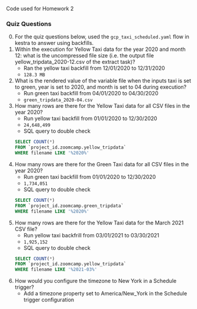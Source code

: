 Code used for Homework 2

### Quiz Questions
0. For the quiz questions below, used the `gcp_taxi_scheduled.yaml` flow in kestra to answer using backfills.
1. Within the execution for Yellow Taxi data for the year 2020 and month 12: what is the uncompressed file size (i.e. the output file yellow_tripdata_2020-12.csv of the extract task)?
    * Ran the yellow taxi backfill from 12/01/2020 to 12/31/2020
    * `128.3 MB`
2. What is the rendered value of the variable file when the inputs taxi is set to green, year is set to 2020, and month is set to 04 during execution?
    * Run green taxi backfill from 04/01/2020 to 04/30/2020
    * `green_tripdata_2020-04.csv`
3. How many rows are there for the Yellow Taxi data for all CSV files in the year 2020?
    * Run yellow taxi backfill from 01/01/2020 to 12/30/2020
    * `24,648,499`
    * SQL query to double check
    ```sql
    SELECT COUNT(*)
    FROM `project_id.zoomcamp.yellow_tripdata` 
    WHERE filename LIKE '%2020%'
    ```
4. How many rows are there for the Green Taxi data for all CSV files in the year 2020?
    * Run green taxi backfill from 01/01/2020 to 12/30/2020
    * `1,734,051`
    * SQL query to double check
    ```sql
    SELECT COUNT(*)
    FROM `project_id.zoomcamp.green_tripdata` 
    WHERE filename LIKE '%2020%'
    ```
5. How many rows are there for the Yellow Taxi data for the March 2021 CSV file?
    * Run yellow taxi backfrill from 03/01/2021 to 03/30/2021
    * `1,925,152`
    * SQL query to double check
    ```sql
    SELECT COUNT(*)
    FROM `project_id.zoomcamp.yellow_tripdata` 
    WHERE filename LIKE '%2021-03%'
    ```
6. How would you configure the timezone to New York in a Schedule trigger?
    * Add a timezone property set to America/New_York in the Schedule trigger configuration